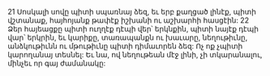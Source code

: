 21 Սոսկալի սովը պիտի սպառնայ ձեզ,
եւ երբ քաղցած լինէք, պիտի վշտանաք,
հայհոյանք թափէք իշխանի ու աշխարհի հասցէին:
22 Ձեր հայեացքը պիտի ուղղէք դէպի վեր՝ երկնքին,
պիտի նայէք դէպի վար՝ երկրին,
եւ կարիքը, տառապանքն ու խաւարը,
նեղութիւնը, անձկութիւնն ու մթութիւնը պիտի դիմաւորեն ձեզ:
Ոչ ոք չպիտի կարողանայ տեսնել:
Եւ նա, ով նեղութեան մէջ լինի,
չի տկարանալու, մինչեւ որ գայ ժամանակը:

